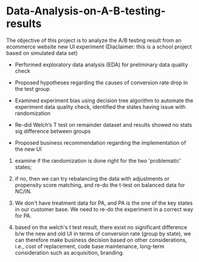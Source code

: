 # Data-Analysis-on-A-B-testing-results

The objective of this project is to analyze the A/B testing result from an ecommerce website new UI experiment 
(Diaclaimer: this is a school project based on  simulated data set)

- Performed exploratory data analysis (EDA) for preliminary data quality check 

- Proposed hypotheses regarding the causes of conversion rate drop in the test group

- Examined experiment bias using decision tree algorithm to automate the experiment data quality check, identified the states having issue with randomization 

- Re-did Welch’s T test on remainder dataset and results showed no stats sig difference between groups

- Proposed business recommendation regarding the implementation of the new UI

1) examine if the randomization is done right for the two 'problematic' states;

2) if no, then we can try rebalancing the data with adjustments or propensity score matching, and re-do the t-test on balanced data for NC/IN.

3) We don't have treatment data for PA, and PA is the one of the key states in our customer base. We need to re-do the experiment in a correct way for PA.

4) based on the welch's t test result, there exixt no significant difference b/w the new and old UI in terms of conversion rate (group by state), we can therefore make business decision based on other considerations, i.e., cost of replacement, code base maintenance, long-term consideration such as acquisition, branding.
